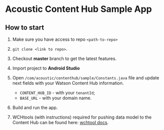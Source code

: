 # Acoustic Content Hub Sample App

## How to start

1. Make sure you have access to repo `<path-to-repo>`

1. `git clone <link to repo>`.

1. Checkout **master** branch to get the latest features.

1. Import project to **Android Studio**

1. Open `/com/acoustic/contenthub/sample/Constants.java` file and update next fields with your Watson Content Hub information.
    - `CONTENT_HUB_ID` - with your `tenantId`;
    - `BASE_URL` - with your domain name.

1. Build and run the app.

1. WCHtools (with instructions) required for pushing data model to the Content Hub can be found here: [wchtool docs](https://github.com/acoustic-content-samples/wchtools-cli).
